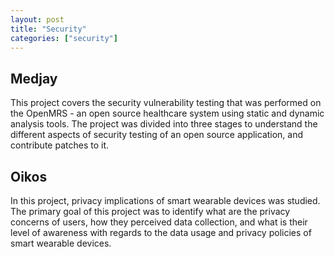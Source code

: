 ```yaml
---
layout: post
title: "Security"
categories: ["security"]
---
```


Medjay
------


This project covers the security vulnerability testing that was performed on the OpenMRS - an open source healthcare system using static and dynamic analysis tools. The project was divided into three stages to understand the different aspects of security testing of an open source application, and contribute patches to it.

Oikos
-----


In this project, privacy implications of smart wearable devices was studied. The primary goal of this project was to identify what are the privacy concerns of users, how they perceived data collection, and what is their level of awareness with regards to the data usage and privacy policies of smart wearable devices.